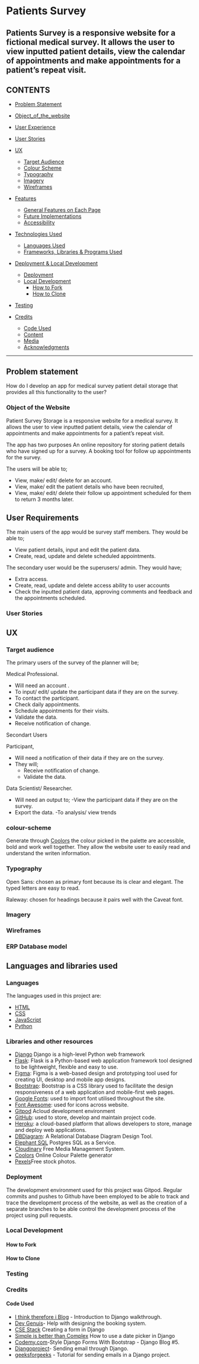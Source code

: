 #  Patients Survey

Patients Survey is a responsive website for a fictional medical survey. It allows the user to view inputted patient details, view the calendar of appointments and make appointments for a patient’s repeat visit.
---

## CONTENTS

 * [Problem Statement](#problem-statement)
 * [Object_of_the_website](#object-of-the-website)

  * [User Experience](#user-experience-ux)
  * [User Stories](#user-stories)

* [UX](#UX)
  * [Target Audience](#target-audience)
  * [Colour Scheme](#colour-scheme)
  * [Typography](#typography)
  * [Imagery](#imagery)
  * [Wireframes](#wireframes)

* [Features](#features)
  * [General Features on Each Page](#general-features-on-each-page)
  * [Future Implementations](#future-implementations)
  * [Accessibility](#accessibility)

* [Technologies Used](#technologies-used)
  * [Languages Used](#languages-used)
  * [Frameworks, Libraries & Programs Used](#frameworks-libraries--programs-used)

* [Deployment & Local Development](#deployment--local-development)
  * [Deployment](#deployment)
  * [Local Development](#local-development)
    * [How to Fork](#how-to-fork)
    * [How to Clone](#how-to-clone)

* [Testing](#testing)

* [Credits](#credits)
  * [Code Used](#code-used)
  * [Content](#content)
  * [Media](#media)
  * [Acknowledgments](#acknowledgments)

---
## Problem statement
How do I develop an app for medical survey patient detail storage that provides all this functionality to the user?

### Object of the Website

Patient Survey Storage is a responsive website for a medical survey. It allows the user to view inputted patient details, view the calendar of appointments and make appointments for a patient’s repeat visit.

The app has two purposes 
An online repository for storing patient details who have signed up for a survey. 
A booking tool for follow up appointments for the survey.

The users will be able to;
- View, make/ edit/ delete for an account.
- View, make/ edit the patient details who have been recruited,
- View, make/ edit/ delete their follow up appointment scheduled for them to return 3 months later. 


## User Requirements

The main users of the app would be survey staff members. 
They would be able to;
- View patient details, input and edit the patient data.
- Create, read, update and delete scheduled appointments. 

The secondary user would be the superusers/ admin. They would have;
- Extra access. 
- Create, read, update and delete access ability to user accounts
- Check the inputted patient data, approving comments and feedback and the appointments scheduled. 

### User Stories

## UX
### Target audience

The primary users of the survey of the planner will be;

Medical Professional.
- Will need an account .
- To input/ edit/ update the participant data if they are on the survey.
- To contact the participant.
- Check daily appointments.
- Schedule appointments for their visits.
- Validate the data.
- Receive notification of change.

Secondart Users

Participant, 
- Will need a notification of their data if they are on the survey.
- They will;
  - Receive notification of change.
  - Validate the data.

Data Scientist/ Researcher.
- Will need an output to;
-View the participant data if they are on the survey.
- Export the data.
-To analysis/ view trends

### colour-scheme

Generate through [Coolors](https://coolors.co/) the colour picked in the palette are accessible, bold and work well together. They allow the website user to easily read and understand the writen information. 

### Typography

Open Sans: chosen as primary font because its is clear and elegant. The typed letters are easy to read.

Raleway: chosen for headings because it pairs well with the Caveat font.

### Imagery
### Wireframes
### ERP Database model


## Languages and libraries used

### Languages

The languages used in this project are:

- [HTML](https://www.w3schools.com/html/)
- [CSS](https://www.w3.org/Style/CSS/Overview.en.html)
- [JavaScript](https://developer.mozilla.org/en-US/docs/Web/JavaScript)
- [Python](https://www.python.org/)

### Libraries and other resources

- [Django](https://www.djangoproject.com/) Django is a high-level Python web framework
- [Flask](https://flask.palletsprojects.com/en/2.2.x/): Flask is a Python-based web application framework tool designed to be lightweight, flexible and easy to use.
- [Figma](https://www.figma.com/): Figma is a web-based design and prototyping tool used for creating UI, desktop and mobile app designs.
- [Bootstrap](https://getbootstrap.com/): Bootstrap is a CSS library used to facilitate the design responsiveness of a web application and mobile-first web pages.
- [Google Fonts](https://fonts.google.com/): used to import font utilised throughout the site.
- [Font Awesome](https://fontawesome.com/): used for icons across website.
- [Gitpod](https://www.gitpod.io/) Acloud development environment
- [GitHub](https://github.com/): used to store, develop and maintain project code.
- [Heroku](https://dashboard.heroku.com/apps): a cloud-based platform that allows developers to store, manage and deploy web applications.
- [DBDiagram](https://dbdiagram.io/home): A Relational Database Diagram Design Tool.
- [Elephant SQL](https://www.elephantsql.com/) Postgres SQL as a Service.
- [Cloudinary](https://cloudinary.com/) Free Media Management System.
- [Coolors](https://coolors.co/) Online Colour Palette generator
- [Pexels](https://www.pexels.com/)Free stock photos.

### Deployment

The development environment used for this project was Gitpod. Regular commits and pushes to Github have been employed to be able to track and trace the development process of the website, as well as the creation of a separate branches to be able control the development process of the project using pull requests.


 ### Local Development
#### How to Fork
#### How to Clone

### Testing 

 ### Credits
#### Code Used

- [I think therefore i Blog](https://learn.codeinstitute.net/courses/course-v1:CodeInstitute+FST101+2021_T1/courseware/b31493372e764469823578613d11036b/fe4299adcd6743328183aab4e7ec5d13/) - Introduction to Django walkthrough.
- [Dev Genuis](https://blog.devgenius.io/django-tutorial-on-how-to-create-a-booking-system-for-a-health-clinic-9b1920fc2b78)- Help with designing the booking system.
- [CSE Stack](https://www.csestack.org/create-html-form-insert-data-database-django/#Step_4_Create_Form_to_Take_the_User_Input) Creating a form in Django
- [Simple is better than Complex](https://simpleisbetterthancomplex.com/tutorial/2019/01/03/how-to-use-date-picker-with-django.html) How to use a date picker in Django
- [Codemy.com](https://www.youtube.com/watch?v=6-XXvUENY_8)-Style Django Forms With Bootstrap - Django Blog #5.
- [Djangoproject](https://docs.djangoproject.com/en/4.2/topics/email/)- Sending email through Django.
- [geeksforgeeks](https://www.geeksforgeeks.org/setup-sending-email-in-django-project/) - Tutorial for sending emails in a Django project.
